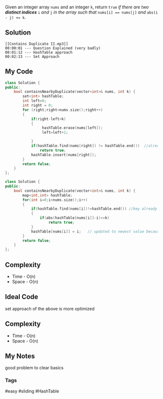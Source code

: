 Given an integer array `nums` and an integer `k`, return `true` _if there are two **distinct indices**_ `i` _and_ `j` _in the array such that_ `nums[i] == nums[j]` _and_ `abs(i - j) <= k`.

## Solution
```audio-player
[[Contains Duplicate II.mp3]]
00:00:01 --- Question Explained (very badly)
00:01:12 --- HashTable approach
00:02:13 --- Set Approach
```

## My Code
```cpp
class Solution {
public:
    bool containsNearbyDuplicate(vector<int>& nums, int k) {
        set<int> hashTable;
        int left=0;
        int right = 0;
        for (right;right<nums.size();right++)
        {
            if(right-left>k)
            {
                 hashTable.erase(nums[left]);
                 left=left+1;

            }
            if(hashTable.find(nums[right]) != hashTable.end())  //already exists in set
                return true;
            hashTable.insert(nums[right]);
        }
        return false;
    }
};
```

```cpp
class Solution {
public:
    bool containsNearbyDuplicate(vector<int>& nums, int k) {
        map<int,int> hashTable;
        for(int i=0;i<nums.size();i++)
        {
            if(hashTable.find(nums[i])!=hashTable.end()) //key already present
            {
                if(abs(hashTable[nums[i]]-i)<=k)
                    return true;
            }
            hashTable[nums[i]] = i;   // updated to newest value because then difference will be least
        }
        return false;
    }
};
```
## Complexity
- Time - O(n)
- Space - O(n)


## Ideal Code
set approach of the above is more optimized
## Complexity
- Time - O(n)
- Space - O(n)


## My Notes
good problem to clear basics

### Tags
#easy #sliding #HashTable 